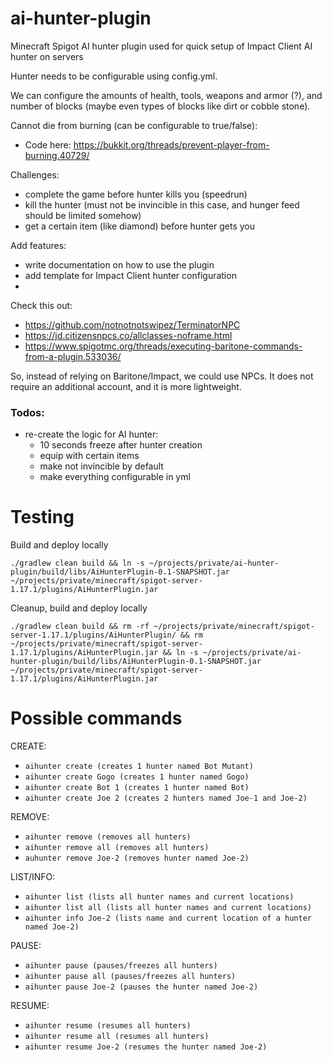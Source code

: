 # ai-hunter-plugin
Minecraft Spigot AI hunter plugin used for quick setup of Impact Client AI hunter on servers


Hunter needs to be configurable using config.yml. 

We can configure the amounts of health, tools, weapons and armor (?), and number of blocks (maybe even types of blocks like dirt or cobble stone).

Cannot die from burning (can be configurable to true/false):
- Code here: https://bukkit.org/threads/prevent-player-from-burning.40729/

Challenges: 
- complete the game before hunter kills you (speedrun)
- kill the hunter (must not be invincible in this case, and hunger feed should be limited somehow)
- get a certain item (like diamond) before hunter gets you


Add features: 
- write documentation on how to use the plugin
- add template for Impact Client hunter configuration
- 


Check this out: 
- https://github.com/notnotnotswipez/TerminatorNPC
- https://jd.citizensnpcs.co/allclasses-noframe.html
- https://www.spigotmc.org/threads/executing-baritone-commands-from-a-plugin.533036/

So, instead of relying on Baritone/Impact, we could use NPCs. It does not require an additional account, and it is more lightweight.

### Todos:
- re-create the logic for AI hunter: 
  - 10 seconds freeze after hunter creation
  - equip with certain items
  - make not invincible by default
  - make everything configurable in yml
  
 
# Testing
Build and deploy locally
```
./gradlew clean build && ln -s ~/projects/private/ai-hunter-plugin/build/libs/AiHunterPlugin-0.1-SNAPSHOT.jar ~/projects/private/minecraft/spigot-server-1.17.1/plugins/AiHunterPlugin.jar
```
 
Cleanup, build and deploy locally
```
./gradlew clean build && rm -rf ~/projects/private/minecraft/spigot-server-1.17.1/plugins/AiHunterPlugin/ && rm ~/projects/private/minecraft/spigot-server-1.17.1/plugins/AiHunterPlugin.jar && ln -s ~/projects/private/ai-hunter-plugin/build/libs/AiHunterPlugin-0.1-SNAPSHOT.jar ~/projects/private/minecraft/spigot-server-1.17.1/plugins/AiHunterPlugin.jar
```



# Possible commands
CREATE:
- `aihunter create (creates 1 hunter named Bot Mutant)`
- `aihunter create Gogo (creates 1 hunter named Gogo)` 
- `aihunter create Bot 1 (creates 1 hunter named Bot)` 
- `aihunter create Joe 2 (creates 2 hunters named Joe-1 and Joe-2)`



REMOVE:
- `aihunter remove (removes all hunters)`
- `aihunter remove all (removes all hunters)`
- `auhunter remove Joe-2 (removes hunter named Joe-2)`


LIST/INFO:
- `aihunter list (lists all hunter names and current locations)`
- `aihunter list all (lists all hunter names and current locations)`
- `aihunter info Joe-2 (lists name and current location of a hunter named Joe-2)`


PAUSE:
- `aihunter pause (pauses/freezes all hunters)`
- `aihunter pause all (pauses/freezes all hunters)`
- `aihunter pause Joe-2 (pauses the hunter named Joe-2)`


RESUME:
- `aihunter resume (resumes all hunters)`
- `aihunter resume all (resumes all hunters)`
- `aihunter resume Joe-2 (resumes the hunter named Joe-2)`